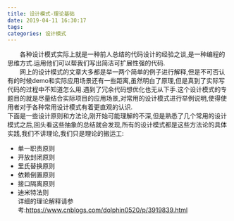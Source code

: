 ```yaml
---
title: 设计模式-理论基础
date: 2019-04-11 16:30:17
tags:
categories: 设计模式
---
```


&emsp;&emsp;各种设计模式实际上就是一种前人总结的代码设计的经验之谈,是一种编程的思维方式.运用他们可以帮我们写出简洁可扩展性强的代码.  
&emsp;&emsp;网上的设计模式的文章大多都是举一两个简单的例子进行解释,但是不可否认 有的时候demo和实际应用场景还有一些距离,虽然明白了原理,但是真到了实际写代码的过程中不知道怎么用.遇到了冗余代码想优化也无从下手.这个设计模式的专题目的就是尽量结合实际项目的应用场景,对常用的设计模式进行举例说明,使得使用者对于各种常用设计模式有着更直观的认识.  
下面是一些设计原则和方法论,刚开始可能理解的不深,但是熟悉了几个常用的设计模式之后,回头看这些抽象的总结就会发现,所有的设计模式都是这些方法论的具体实践,我们不讲理论,我们只是理论的搬运工:
- 单一职责原则  
- 开放封闭原则
- 里氏替换原则
- 依赖倒置原则
- 接口隔离原则
- 迪米特法则  
详细的理论解释请参考:<https://www.cnblogs.com/dolphin0520/p/3919839.html>


